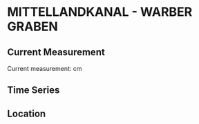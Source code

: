 # MITTELLANDKANAL - WARBER GRABEN

## Current Measurement

Current measurement: <Value topic="rivers/pegel-online/MLK/WARBER-GRABEN/measurementValue"/> cm

## Time Series

<TimeSeries topic="rivers/pegel-online/MLK/WARBER-GRABEN/measurementValue" period="week" />

## Location

<WorldMap>
  <Marker lat="52.31111726851754" lon="9.053354087265255" labelTopic="rivers/pegel-online/MLK/WARBER-GRABEN/measurementValue" />
</WorldMap>
